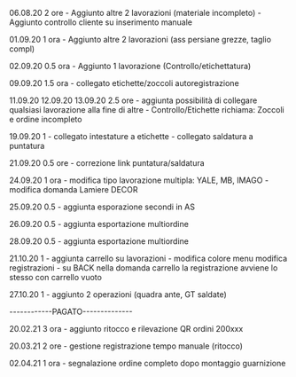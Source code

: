 06.08.20    2 ore
    - Aggiunto altre 2 lavorazioni (materiale incompleto)
    - Aggiunto controllo cliente su inserimento manuale

01.09.20    1 ora
    - Aggiunto altre 2 lavorazioni (ass persiane grezze, taglio compl)

02.09.20    0.5 ora
    - Aggiunto 1 lavorazione (Controllo/etichettatura)
	
09.09.20	1.5 ora
	- collegato etichette/zoccoli autoregistrazione

11.09.20
12.09.20
13.09.20    2.5 ore
    - aggiunta possibilità di collegare qualsiasi lavorazione alla fine di altre
    - Controllo/Etichette richiama: Zoccoli e ordine incompleto

19.09.20    1
    - collegato intestature a etichette
    - collegato saldatura a puntatura

21.09.20    0.5 ore
    - correzione link puntatura/saldatura

24.09.20    1 ora
    - modifica tipo lavorazione multipla: YALE, MB, IMAGO
    - modifica domanda Lamiere DECOR

25.09.20    0.5
    - aggiunta esporazione secondi in AS

26.09.20    0.5
    - aggiunta esportazione multiordine

28.09.20    0.5
    - aggiunta esportazione multiordine

21.10.20    1
    - aggiunta carrello su lavorazioni
    - modifica colore menu modifica registrazioni
    - su BACK nella domanda carrello la registrazione avviene lo stesso con carrello vuoto

27.10.20    1
    - aggiunto 2 operazioni (quadra ante, GT saldate)

------------PAGATO--------------

20.02.21    3 ora
    - aggiunto ritocco e rilevazione QR ordini 200xxx

20.03.21    2 ore
    - gestione registrazione tempo manuale (ritocco)

02.04.21    1 ora
    - segnalazione ordine completo dopo montaggio guarnizione